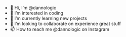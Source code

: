 - 👋 Hi, I’m @dannologic
- 👀 I’m interested in coding
- 🌱 I’m currently learning new projects 
- 💞️ I’m looking to collaborate on experience great stuff
- 📫 How to reach me @dannologic on Instagram 

<!---
dannologic/dannologic is a ✨ special ✨ repository because its `README.md` (this file) appears on your GitHub profile.
You can click the Preview link to take a look at your changes.
--->
